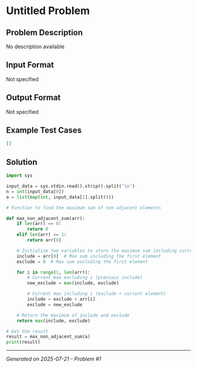 # Untitled Problem

## Problem Description
No description available

## Input Format
Not specified

## Output Format
Not specified

## Example Test Cases
```json
[]
```

## Solution
```python
import sys

input_data = sys.stdin.read().strip().split('\n')
n = int(input_data[0])
a = list(map(int, input_data[1].split()))

# Function to find the maximum sum of non-adjacent elements

def max_non_adjacent_sum(arr):
    if len(arr) == 0:
        return 0
    elif len(arr) == 1:
        return arr[0]

    # Initialize two variables to store the maximum sum including current element and excluding current element.
    include = arr[0]  # Max sum including the first element
    exclude = 0  # Max sum excluding the first element

    for i in range(1, len(arr)):
        # Current max excluding i (previous include)
        new_exclude = max(include, exclude)

        # Current max including i (exclude + current element)
        include = exclude + arr[i]
        exclude = new_exclude

    # Return the maximum of include and exclude
    return max(include, exclude)

# Get the result
result = max_non_adjacent_sum(a)
print(result)
```

---
*Generated on 2025-07-21 - Problem #1*